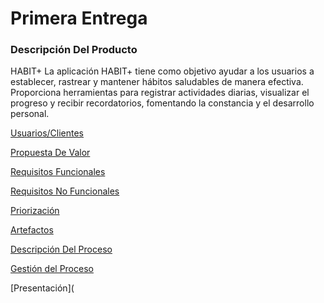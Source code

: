 # Primera Entrega
### Descripción Del Producto
HABIT+
La aplicación HABIT+ tiene como objetivo ayudar a los usuarios a establecer, rastrear y mantener hábitos saludables de manera efectiva. Proporciona herramientas para registrar actividades diarias, visualizar el progreso y recibir recordatorios, fomentando la constancia y el desarrollo personal.

[Usuarios/Clientes](https://github.com/MateoAlejandroCaamalTencle/HABIT/blob/PrimeraEntrega/Usuarios%20y%20Clientes) 

[Propuesta De Valor](https://github.com/MateoAlejandroCaamalTencle/HABIT/blob/PrimeraEntrega/Propuesta%20De%20Valor)

[Requisitos Funcionales](https://github.com/MateoAlejandroCaamalTencle/HABIT/blob/PrimeraEntrega/Requisitos%20Funcionales)

[Requisitos No Funcionales](https://github.com/MateoAlejandroCaamalTencle/HABIT/blob/PrimeraEntrega/Requisitos%20No%20Funcionales)

[Priorización](https://github.com/MateoAlejandroCaamalTencle/HABIT/blob/PrimeraEntrega/Priorizaci%C3%B3n)

[Artefactos](https://github.com/MateoAlejandroCaamalTencle/HABIT/blob/PrimeraEntrega/Artefactos)

[Descripción Del Proceso](https://github.com/MateoAlejandroCaamalTencle/HABIT/blob/PrimeraEntrega/Descripci%C3%B3n%20Del%20Proceso)

[Gestión del Proceso](https://github.com/MateoAlejandroCaamalTencle/HABIT/blob/PrimeraEntrega/Gesti%C3%B3n%20Del%20Proceso)

[Presentación](

